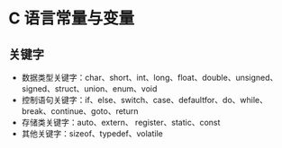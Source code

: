 # C 语言常量与变量

## 关键字

- 数据类型关键字：char、short、int、long、float、double、unsigned、signed、struct、union、enum、void
- 控制语句关键字：if、else、switch、case、defaultfor、do、while、break、continue、goto、return
- 存储类关键字：auto、extern、 register、static、const
- 其他关键字：sizeof、typedef、volatile